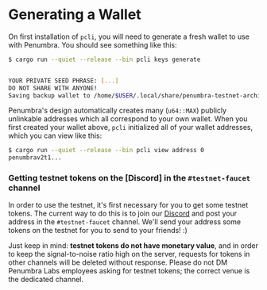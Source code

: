 # Generating a Wallet

On first installation of `pcli`, you will need to generate a fresh wallet to use with Penumbra. You
should see something like this:

```bash
$ cargo run --quiet --release --bin pcli keys generate


YOUR PRIVATE SEED PHRASE: [...]
DO NOT SHARE WITH ANYONE!
Saving backup wallet to /home/$USER/.local/share/penumbra-testnet-archive/.../custody.json
```

Penumbra's design automatically creates many (`u64::MAX`) publicly unlinkable addresses which all
correspond to your own wallet. When you first created your wallet above, `pcli` initialized all
of your wallet addresses, which you can view like this:

```bash
$ cargo run --quiet --release --bin pcli view address 0
penumbrav2t1...
```

### Getting testnet tokens on the [Discord] in the `#testnet-faucet` channel

In order to use the testnet, it's first necessary for you to get some testnet tokens. The current
way to do this is to join our [Discord](https://discord.gg/hKvkrqa3zC) and post your address in the `#testnet-faucet` channel.
We'll send your address some tokens on the testnet for you to send to your friends! :)

Just keep in mind: **testnet tokens do not have monetary value**, and in order to keep the
signal-to-noise ratio high on the server, requests for tokens in other channels will be deleted
without response. Please do not DM Penumbra Labs employees asking for testnet tokens; the correct
venue is the dedicated channel.

